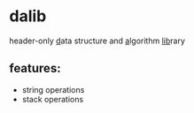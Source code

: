 # dalib
header-only <ins>d</ins>ata structure and <ins>a</ins>lgorithm <ins>lib</ins>rary

## features:
- string operations
- stack operations
